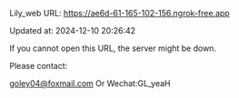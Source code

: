 Lily_web URL: https://ae6d-61-165-102-156.ngrok-free.app

Updated at: 2024-12-10 20:26:42

If you cannot open this URL, the server might be down.

Please contact: 

goley04@foxmail.com Or Wechat:GL_yeaH